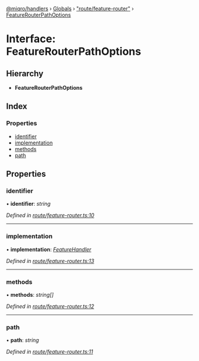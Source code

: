 [@miqro/handlers](../README.md) › [Globals](../globals.md) › ["route/feature-router"](../modules/_route_feature_router_.md) › [FeatureRouterPathOptions](_route_feature_router_.featurerouterpathoptions.md)

# Interface: FeatureRouterPathOptions

## Hierarchy

* **FeatureRouterPathOptions**

## Index

### Properties

* [identifier](_route_feature_router_.featurerouterpathoptions.md#identifier)
* [implementation](_route_feature_router_.featurerouterpathoptions.md#implementation)
* [methods](_route_feature_router_.featurerouterpathoptions.md#methods)
* [path](_route_feature_router_.featurerouterpathoptions.md#path)

## Properties

###  identifier

• **identifier**: *string*

*Defined in [route/feature-router.ts:10](https://github.com/claukers/miqro-express/blob/56b5831/src/route/feature-router.ts#L10)*

___

###  implementation

• **implementation**: *[FeatureHandler](../modules/_route_feature_router_.md#featurehandler)*

*Defined in [route/feature-router.ts:13](https://github.com/claukers/miqro-express/blob/56b5831/src/route/feature-router.ts#L13)*

___

###  methods

• **methods**: *string[]*

*Defined in [route/feature-router.ts:12](https://github.com/claukers/miqro-express/blob/56b5831/src/route/feature-router.ts#L12)*

___

###  path

• **path**: *string*

*Defined in [route/feature-router.ts:11](https://github.com/claukers/miqro-express/blob/56b5831/src/route/feature-router.ts#L11)*
